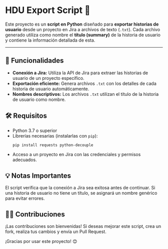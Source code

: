 # HDU Export Script 📝

Este proyecto es un **script en Python** diseñado para **exportar historias de usuario** desde un proyecto en Jira a archivos de texto (`.txt`). Cada archivo generado utiliza como nombre el **título (summary)** de la historia de usuario y contiene la información detallada de esta.

---


## 🚀 **Funcionalidades**

- **Conexión a Jira:** Utiliza la API de Jira para extraer las historias de usuario de un proyecto específico.
- **Exportación eficiente:** Genera archivos `.txt` con los detalles de cada historia de usuario automáticamente.
- **Nombres descriptivos:** Los archivos `.txt` utilizan el título de la historia de usuario como nombre.


## 🛠️ **Requisitos**

- Python 3.7 o superior
- Librerías necesarias (instalarlas con `pip`):
  ```bash
  pip install requests python-decouple

- Acceso a un proyecto en Jira con las credenciales y permisos adecuados.


## 💡 **Notas Importantes**
El script verifica que la conexión a Jira sea exitosa antes de continuar.
Si una historia de usuario no tiene un título, se asignará un nombre genérico para evitar errores.


## 🧑‍💻 **Contribuciones**
¡Las contribuciones son bienvenidas! Si deseas mejorar este script, crea un fork, realiza tus cambios y envía un Pull Request.

¡Gracias por usar este proyecto! 😊
